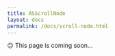 ```yaml
---
title: ASScrollNode
layout: docs
permalink: /docs/scroll-node.html
---
```


<div class = "warning">😑 This page is coming soon...</div>
